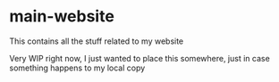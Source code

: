 # main-website
This contains all the stuff related to my website

Very WIP right now, I just wanted to place this somewhere, just in case something happens to my local copy
